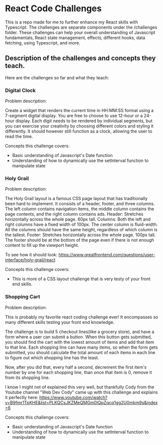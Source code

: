 # React Code Challenges

This is a repo made for me to further enhance my React skills with Typescript. The challenges are separate components under the /challenges folder. 
These challenges can help your overall understanding of Javascript fundamentals, React state management, effects, different hooks, data fetching, 
using Typescript, and more.

## Description of the challenges and concepts they teach.

Here are the challenges so far and what they teach:


### Digital Clock
Problem description: 

Create a widget that renders the current time in HH:MM:SS format using a 7-segment digital display. You are free to choose to use 12-hour or a 24-hour display.
Each digit needs to be rendered by individual segments, but you can exercise your creativity by choosing different colors and styling it differently. It should however still function as a clock, allowing the user to read the time.

Concepts this challenge covers: 
- Basic understanding of Javascript's Date function
- Understanding of how to dynamically use the setInterval function to manipulate state


### Holy Grail
Problem description: 

The Holy Grail layout is a famous CSS page layout that has traditionally been hard to implement. It consists of a header, footer, and three columns. The left column contains navigation items, the middle column contains the page contents, and the right column contains ads.
Header:
Stretches horizontally across the whole page.
60px tall.
Columns:
Both the left and right columns have a fixed width of 100px.
The center column is fluid-width.
All the columns should have the same height, regardless of which column is the tallest.
Footer:
Stretches horizontally across the whole page.
100px tall.
The footer should be at the bottom of the page even if there is not enough content to fill up the viewport height.

To see how it should look: https://www.greatfrontend.com/questions/user-interface/holy-grail/react

Concepts this challenge covers: 
- This is more of a CSS layout challenge that is very testy of your front end skills.


### Shopping Cart
Problem description: 

This is probably my favorite react coding challenge ever! It encompasses so many different skills testing your front end knowledge.

The challenge is to build 5 checkout lines(like a grocery store), and have a form where a user can submit a button. When this button gets submitted, you should find the cart with the lowest amount of items and add that item to that line. Each shopping line can have many items, so when the form gets submitted, you should calculate the total amount of each items in each line to figure out which shopping line has the least. 

Now, after you did that, every half a second, decrement the first item's number by one for each shopping line, than once that item is 0, remove it from its shopping line. 

I know I might not of explained this very well, but thankfully Cody from the Youtube channel "Web Dev Cody" came up with this challenge and explains it perfectly here: https://www.youtube.com/watch?v=B9fmr1TpKHE&list=PLKQCsJKZMeQMGm0IQpZqcq1gg2U0mkm9s&index=6

Concepts this challenge covers: 
- Basic understanding of Javascript's Date function
- Understanding of how to dynamically use the setInterval function to manipulate state